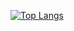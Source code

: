 [![Top Langs](https://github-readme-stats.vercel.app/api/top-langs/?username=dhanazam&layout=donut)](https://github.com/dhanazam/github-readme-stats)

